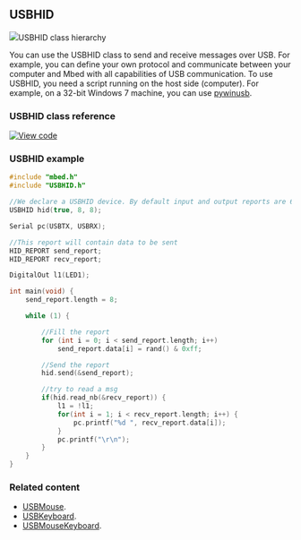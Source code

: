 ## USBHID

<span class="images">![](https://os.mbed.com/docs/v5.9/feature-hal-spec-usb-device-doxy/class_u_s_b_h_i_d.png)<span>USBHID class hierarchy</span></span>

You can use the USBHID class to send and receive messages over USB. For example, you can define your own protocol and communicate between your computer and Mbed with all capabilities of USB communication. To use USBHID, you need a script running on the host side (computer). For example, on a 32-bit Windows 7 machine, you can use [pywinusb](https://github.com/rene-aguirre/pywinusb).

### USBHID class reference

[![View code](https://www.mbed.com/embed/?type=library)](https://os.mbed.com/docs/v5.10/feature-hal-spec-usb-device-doxy/class_u_s_b_h_i_d.html)

### USBHID example

```C++
#include "mbed.h"
#include "USBHID.h"

//We declare a USBHID device. By default input and output reports are 64 bytes long.
USBHID hid(true, 8, 8);

Serial pc(USBTX, USBRX);

//This report will contain data to be sent
HID_REPORT send_report;
HID_REPORT recv_report;

DigitalOut l1(LED1);

int main(void) {
    send_report.length = 8;

    while (1) {

        //Fill the report
        for (int i = 0; i < send_report.length; i++)
            send_report.data[i] = rand() & 0xff;

        //Send the report
        hid.send(&send_report);

        //try to read a msg
        if(hid.read_nb(&recv_report)) {
            l1 = !l1;
            for(int i = 1; i < recv_report.length; i++) {
                pc.printf("%d ", recv_report.data[i]);
            }
            pc.printf("\r\n");
        }
    }
}
```

### Related content

- [USBMouse](USBMouse.html).
- [USBKeyboard](USBKeyboard.html).
- [USBMouseKeyboard](USBMouseKeyboard.html).
